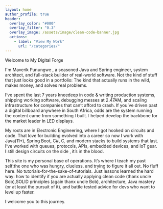 ```yaml
---
layout: home
author_profile: true
header:
  overlay_color: "#000"
  overlay_filter: "0.3"
  overlay_image: /assets/image/clean-code-banner.jpg
  actions:
    - label: "View My Work"
      url: "/categories/"
---
```


Welcome to My Digital Forge

I'm Maverik Punungwe , a seasoned Java and Spring engineer, system architect, and full-stack builder of real-world software. Not the kind of stuff that just looks good in a portfolio: The kind that actually runs in the wild, makes money, and solves real problems.

I’ve spent the last 7 years kneedeep in code & writing production systems, shipping working software, debugging messes at 2.47AM, and scaling infrastructure for companies that can’t afford to crash. If you’ve driven past a digital billboard anywhere in South Africa, odds are the system running the content came from something I built. I helped develop the backbone for the market leader in LED displays.

My roots are in Electronic Engineering, where I got hooked on circuits and code. That love for building evolved into a career so now I work with Java(11+), Spring Boot, C#, C, and modern stacks to build systems that last. I’ve worked with queues, protocols, APIs, embedded devices, and IoT gear. I still design circuits on the side , it’s in the blood.

This site is my personal base of operations. It’s where I teach my past self;the one who was hungry, clueless, and trying to figure it all out. No fluff here. No tutorials-for-the-sake-of-tutorials. Just lessons learned the hard way: how to identify if you are actually applying clean code (thanx uncle Bob),SOLID principles (again thanx uncle Bob), architecture, Java mastery (or at least the pursuit of it), and battle tested advice for devs who want to level up faster.

I welcome you to this journey.
